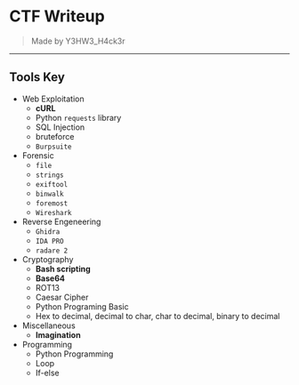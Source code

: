 # CTF Writeup
> Made by Y3HW3_H4ck3r

---


## Tools Key
* Web Exploitation
  * **cURL**
  * Python `requests` library
  * SQL Injection
  * bruteforce
  * `Burpsuite`
* Forensic
  * `file`
  * `strings`
  * `exiftool`
  * `binwalk`
  * `foremost`
  * `Wireshark`
* Reverse Engeneering
  * `Ghidra`
  * `IDA PRO`
  * `radare 2`  
* Cryptography
  * **Bash scripting**
  * **Base64**
  * ROT13
  * Caesar Cipher
  * Python Programing Basic
  * Hex to decimal, decimal to char, char to decimal, binary to decimal  
* Miscellaneous
  * **Imagination**
* Programming
  * Python Programming
  * Loop
  * If-else
